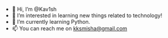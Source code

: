- 👋 Hi, I’m @Kav1sh
- 👀 I’m interested in learning new things related to technology!
- 🌱 I’m currently learning Python.
- 📫 You can reach me on kksmisha@gmail.com

<!---
Kav1sh/Kav1sh is a ✨ special ✨ repository because its `README.md` (this file) appears on your GitHub profile.
You can click the Preview link to take a look at your changes.
--->
